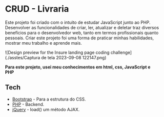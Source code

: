 # CRUD - Livraria

Este projeto foi criado com o intuito de estudar JavaScript junto ao PHP.
Desenvolver as funcionalidades de criar, ler, atualizar e deletar traz diversos benefícios para o desenvolvedor web, tanto em termos profissionais quanto pessoais. Criar este projeto foi uma forma de praticar minhas habilidades, mostrar meu trabalho e aprende mais.

![Design preview for the Insure landing page coding challenge](./asstes/Captura de tela 2023-09-08 122147.png)

**Para este projeto, usei meu conhecimentos em html, css, JavaScript e PHP**

## Tech
- [Bootstrap](https://getbootstrap.com/docs/5.2/getting-started/introduction/) - Para a estrutura do CSS.
- [PHP](https://www.php.net/manual/pt_BR/) - Backend.
- [jQuery](https://jquery.com/) - load() um método AJAX.
